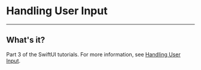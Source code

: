 # Handling User Input
___

## What's it?

Part 3 of the SwiftUI tutorials. For more information, see [Handling User Input](https://developer.apple.com/tutorials/swiftui/handling-user-input).